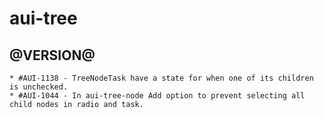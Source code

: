 aui-tree
========

@VERSION@
------

	* #AUI-1138 - TreeNodeTask have a state for when one of its children is unchecked.
	* #AUI-1044 - In aui-tree-node Add option to prevent selecting all child nodes in radio and task.
